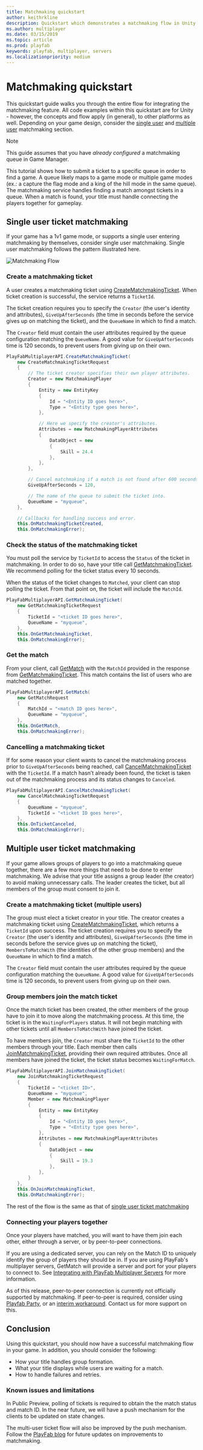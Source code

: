 ```yaml
---
title: Matchmaking quickstart
author: keithrkline
description: Quickstart which demonstrates a matchmaking flow in Unity
ms.author: multiplayer
ms.date: 03/15/2019
ms.topic: article
ms.prod: playfab
keywords: playfab, multiplayer, servers
ms.localizationpriority: medium
---
```


# Matchmaking quickstart

This quickstart guide walks you through the entire flow for integrating the matchmaking feature. All code examples within this quickstart are for Unity - however, the concepts and flow apply (in general), to other platforms as well. Depending on your game design, consider the [single user](#single-user-ticket-matchmaking) and [multiple
user](#multiple-user-ticket-matchmaking) matchmaking section.

> [!NOTE]
> This guide assumes that you have *already configured* a matchmaking queue in Game Manager.

This tutorial shows how to submit a ticket to a specific queue in order to find a game. A queue likely maps to a game mode or multiple game modes (ex.: a capture the flag mode and a king of the hill mode in the same queue). The matchmaking service handles finding a match amongst tickets in a queue. When a match is found, your title must handle connecting the players together for gameplay.

## Single user ticket matchmaking

If your game has a 1v1 game mode, or supports a single user entering matchmaking by themselves, consider single user matchmaking. Single user matchmaking follows the pattern illustrated here.

![Matchmaking Flow](media/quickstart/matchmaking-single-user-flow.png)

### Create a matchmaking ticket

A user creates a matchmaking ticket using [CreateMatchmakingTicket](xref:titleid.playfabapi.com.multiplayer.matchmaking.creatematchmakingticket). When ticket creation is successful, the service returns a `TicketId`.

The ticket creation requires you to specify the `Creator` (the user's identity and attributes), `GiveUpAfterSeconds` (the time in seconds before the service gives up on matching the ticket), and the `QueueName` in which to find a match.

The `Creator` field must contain the user attributes required by the queue configuration matching the `QueueName`. A good value for `GiveUpAfterSeconds` time is 120 seconds, to prevent users from giving up on their own.

```csharp
PlayFabMultiplayerAPI.CreateMatchmakingTicket(
    new CreateMatchmakingTicketRequest
    {
        // The ticket creator specifies their own player attributes.
        Creator = new MatchmakingPlayer
        {
            Entity = new EntityKey
            {
                Id = "<Entity ID goes here>",
                Type = "<Entity type goes here>",
            },

            // Here we specify the creator's attributes.
            Attributes = new MatchmakingPlayerAttributes
            {
                DataObject = new
                {
                    Skill = 24.4
                },
            },
        },

        // Cancel matchmaking if a match is not found after 600 seconds.
        GiveUpAfterSeconds = 120,

        // The name of the queue to submit the ticket into.
        QueueName = "myqueue",
    },

    // Callbacks for handling success and error.
    this.OnMatchmakingTicketCreated,
    this.OnMatchmakingError);
```

### Check the status of the matchmaking ticket

You must poll the service by `TicketId` to access the `Status` of the ticket in matchmaking. In order to do so, have your title call [GetMatchmakingTicket](xref:titleid.playfabapi.com.multiplayer.matchmaking.getmatchmakingticket). We recommend polling for the ticket status every 10 seconds.

When the status of
the ticket changes to `Matched`, your client can stop polling the ticket. From that point on, the ticket will include the `MatchId`.

```csharp
PlayFabMultiplayerAPI.GetMatchmakingTicket(
    new GetMatchmakingTicketRequest
    {
        TicketId = "<ticket ID goes here>",
        QueueName = "myqueue",
    },
    this.OnGetMatchmakingTicket,
    this.OnMatchmakingError);
```

### Get the match

From your client, call [GetMatch](xref:titleid.playfabapi.com.multiplayer.matchmaking.getmatch) with the `MatchId` provided in the response from
[GetMatchmakingTicket](xref:titleid.playfabapi.com.multiplayer.matchmaking.getmatchmakingticket). This match contains the list of users who are matched together.

```csharp
PlayFabMultiplayerAPI.GetMatch(
    new GetMatchRequest
    {
        MatchId = "<match ID goes here>",
        QueueName = "myqueue",
    },
    this.OnGetMatch,
    this.OnMatchmakingError);
```

### Cancelling a matchmaking ticket

If for some reason your client wants to cancel the matchmaking process prior to `GiveUpAfterSeconds` being reached, call [CancelMatchmakingTicket](xref:titleid.playfabapi.com.multiplayer.matchmaking.cancelmatchmakingticket) with the `TicketId`. If a match hasn’t already been found, the ticket is taken
out of the matchmaking process and its status changes to `Canceled`.

```csharp
PlayFabMultiplayerAPI.CancelMatchmakingTicket(
    new CancelMatchmakingTicketRequest
    {
        QueueName = "myqueue",
        TicketId = "<ticket ID goes here>",
    },
    this.OnTicketCanceled,
    this.OnMatchmakingError);
```

## Multiple user ticket matchmaking

If your game allows groups of players to go into a matchmaking queue together, there are a few more things that need to be done to enter matchmaking. We advise that your title assigns a group leader (the creator) to avoid making unnecessary calls. The leader creates the ticket, but all members of the group must consent to join it.

### Create a matchmaking ticket (multiple users)

The group must elect a ticket creator in your title. The creator creates a matchmaking ticket using [CreateMatchmakingTicket](xref:titleid.playfabapi.com.multiplayer.matchmaking.creatematchmakingticket), which returns a `TicketId` upon success. The ticket creation requires you to specify the `Creator` (the user's identity and attributes), `GiveUpAfterSeconds` (the time in seconds before the service gives up on matching the ticket), `MembersToMatchWith` (the identities of the other group members) and the `QueueName` in which to find a match.

The `Creator` field must contain the user attributes required by the queue configuration matching the `QueueName`. A good value for `GiveUpAfterSeconds` time is 120 seconds, to prevent users from giving up on their own.

### Group members join the match ticket

Once the match ticket has been created, the other members of the group have to join it to move along the matchmaking process. At this time, the ticket is in the `WaitingForPlayers` status. It will not begin matching with other tickets until all `MembersToMatchWith` have joined the ticket.

To have members join, the `Creator` must share the `TicketId` to the other members through your title. Each member then calls [JoinMatchmakingTicket](xref:titleid.playfabapi.com.multiplayer.matchmaking.joinmatchmakingticket), providing their own required attributes. Once all members have joined the ticket, the ticket status becomes `WaitingForMatch`.

```csharp
PlayFabMultiplayerAPI.JoinMatchmakingTicket(
    new JoinMatchmakingTicketRequest
    {
        TicketId = "<ticket ID>",
        QueueName = "myqueue",
        Member = new MatchmakingPlayer
        {
            Entity = new EntityKey
            {
                Id = "<Entity ID goes here>",
                Type = "<Entity type goes here>",
            },
            Attributes = new MatchmakingPlayerAttributes
            {
                DataObject = new
                {
                    Skill = 19.3
                },
            },
        }
    },
    this.OnJoinMatchmakingTicket,
    this.OnMatchmakingError);
```

The rest of the flow is the same as that of [single user ticket matchmaking](#single-user-ticket-matchmaking)

### Connecting your players together

Once your players have matched, you will want to have them join each other,
either through a server, or by peer-to-peer connections.

If you are using a dedicated server, you can rely on the Match ID to uniquely
identify the group of players they should be in.  If you are using PlayFab's
multiplayer servers, GetMatch will provide a server and port for your players to
connect to.  See [Integrating with PlayFab Multiplayer
Servers](multiplayer-servers.md) for more information.

As of this release, peer-to-peer connection is currently not officially
supported by matchmaking.  If peer-to-peer is required, consider using [Playfab
Party](../networking/index.md), or an [interim workaround](peer-to-peer.md).
Contact us for more support on this.

## Conclusion

Using this quickstart, you should now have a successful matchmaking flow in your game. In addition, you should consider the following:

* How your title handles group formation.
* What your title displays while users are waiting for a match.
* How to handle failures and retries.

### Known issues and limitations

In Public Preview, polling of tickets is required to obtain the the match status and match ID. In the near future, we will have a push mechanism for the clients to be updated on state changes.

The multi-user ticket flow will also be improved by the push mechanism. Follow the [PlayFab blog](https://blog.playfab.com/blog) for future updates on improvements to matchmaking.
